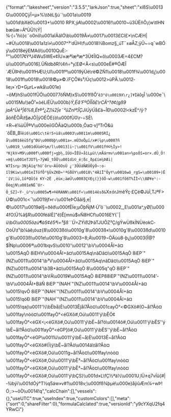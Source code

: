 {"format":"lakesheet","version":"3.5.5","larkJson":true,"sheet":"xíßS\u0013G\u0000ÇÿÎ=µ»%\tðêL§ú¨\u001a\u0019 \u001d\bXë0\u0013+\u0010 RPX,ýA\u0002\u0016!\u0010~ü3ÙËñÔ¡{w\tlHNbæûæ÷Á°ÙÛ½Ý|¾·{÷¹ñò}c¨o0nô\u001aîÄãIÓ\b\u0019Ã»\u0017\u0013£CI£×\nCÆH| ~#Ù\u0018\u001a1zï»\u0007^³'dÜH\f\u0018½Bomz§_úT¯±øÅZ;ÿÛ~÷q¯wBÓý\u0018éÿEMAô\\\u0010QuÈ:­²\"\u0017¢ÝªJ4Wu5WE«¢ÍU±æªîæªæ*3Ü¢ÎlQ×ô\u0003Æ=4£CM?ùì\u000f\u0016].ÛÑdbðR½¢ñ÷°y¦EØ<Ã<s\u000eË#®ÓÆÎ´ÆÜIÞê\u001fHÆU;Uî\u001fº\u0019ÿÙè\rë©ZÑ1\u0018\u001f¾\u001d¿\u0018\u001f\u0018\u0018©µ»©.ïFÇÔ¥s³/Ùç\u0012>ùPÂ.\u0012­lie¡»´rD+GµrL+wkå\u001e}¬õM}hS\u001fÛÔ\u00077õÑM}xS\u001fßÔ'`ê3°ô\u0019X\r¿]¥ÏÀÒg`Î \u000e¯\u0015Mu!)øÕ¹×òéLíËÜ\u000b}_Ý,Ëå'FºÖÎÎå£\rCÃ^?ð¢(gß9jaÁ^Üé²|6%ß,Ët®²¿Z]¼2|e¨²ûZnlª¦ÎÇJiÚýÜ_å£ä~ÎÐ\u0002l<kzË^/ÿ·?åöñÊÕÅ\t§øJÕ|ÿOÉÕE{ò\u000fÙ0\r-÷SÈ\\±R~ë¼ùÛÎ®V\u000eíìGÕÃàQ\u000b¸Õa¤·v]²TrÖ&ü´ôËB_Bï`êi6\u001c\të!5÷ùâ\u0003\u0011m\u0005RÍ¿å\u0016èü5fg^Øó\u000bþ\u001a«.mÙ3oÕµï/x#(¾p\u0007ñ\u0019_\u001dÚùë©¼m/l\u0013]ï~­¦\u001fV\u001f®©½Îy>!³KjkV»M9\u000f\u000fj»gþ½,îÚó»ÎÊÚ»åìLµü\\mÃármv\u001an¤½psÓî=or×.dÛ¸Ö!»m§\u001eTJOT¾~7ÿWÙ_tÖÔ\u001dì©_é¦ßc¸ðp£ím¼ÞÆi| W7Ísrµ·3NjÁïq²hU¨öru~ÁÛõOsÚ ¿'3ÛÜáÑÆÚÖÿÓ~:o­îl9Kiw\u001eÌTöfÔ³§ÜxZKÐ»¹ªGßÚY\u0018\"4ÄîÏ^ÖyY\u0016wô_rgS=\u00109+)Ë¨íV¦ìü,îûªQÙ[é KY~2Ë ,ëùx;äøÜ\u0003Ç©Eç(}}ôÖ-w\u001fõ6T%ÎÌ<\\8Ø¥e¹:­ÖèqjN\u001eNÉ¯Ur­Ö_SZ]~Ý·_ù³s\u0005w¶¤®êRANN\u001f«\u0014êsð&`X±órJmêÝç·£Çé©JùÌ,TJªF>Ú©\u001c<¯\u0019jf»r÷\u001eÞÖåãi§¸e|©\u0017\u0019øî§=ðêð\u000fËÍe;µÖþÑjM·Ú¹õ¨\u0002_,E\u001a^,yØ[\u0004fO¦Ü%â§R\u000féäIÈ]\"ê)Ê[mnù$vÑ8HCf\u0016EY{¯|ü\b*G\u0005õzú¶àS¢ê5ªì=³§ß¨´Ü=ZÝíß2*ÞãTJUÕZ²Ç/gÝwÙßkÏNÙëokC­OòÙ\t¹\b¼áê¡óuz{8\u0003ßò\u0010g'8\u0003ß«\u0010g'8\u0003ßd\u0010g'8\u0003ß\u001e\u0010g'8\u0003=8;Á\u0019¬ÒÄùù8-þ¿\u0003(Î@?$ÎNp\u0006ª\u001bqvS\u0010'\u0012'­\bV\u0004ÅI+â¤\u0015AqÒ 8iEHV\u0004ÅI+â¤\u0015Aq\nâDâ¤\u0015AqÒ 8iEP´\"(NZ\u0011\u0014'­\b³V\u0004ÅI+â¤\u0015Aq\nâDâ¤\u0015AqÒ 8iEP´\"(NZ\u0011\u0014'­\b3B+â¤\u0015AqÒ 8\u0005q\"qÒ 8iEP´\"(NZ\u0011\u0014'­\bVÄ\u0019¥\u0015AqÒ 8iEP88iEP´\"(NZ\u0011\u0014'­\bV\u0004ÅI+BâÑ 8iEP´\"(NAH´\"(NZ\u0011\u0014'­\bV\u0004ÅI+â¤\u0015!qvÓ 8iEP´\"(NAH´\"(NZ\u0011\u0014'­\bV\u0004ÅI+â¤\u0015!qöÐ 8iEP´\"(NAH´\"(NZ\u0011\u0014'­\bV\u0004ÅI+â¤\u0015!qaj\u0011'½\bËbå)È\u0013ÊjåI7Âò¤\u001cayÒ°<©GXô#(O~åI?Âò¤\u001fay\nòò¤\u001fayÒ°<éGXô#,Oú\u0011'ý\bÊÓ¢\u001fayÒ°<éGX<¡<éGXô#,Oú\u0011'ý\bË~åI?ò\u0014ô#,Oú\u0011'ý\bËS''ý\bË~åI?Âò¤\u001fayÒ°<éGP]ô#,Oú\u0011'ý\bËS''ý\bË~åI?Âò¤\u001fayÒ°<éGP\u0011ú\u0011'ý\bË~å)È\u0013Ê~åI?Âò¤\u001fayÒ°<éGXô#(Ï(ý\bË~åI?Âò\u0014ä\tåI?Âò¤\u001fayÒ°<éGXô#,Oú\u0011g~åI?Âò¤\u001fay\nòò¤\u001fayÒ°<éGXô#,Oú\u0011'ý\bÊ³~åI?Âò¤\u001fay\nòò¤\u001fayÒ°<éGXô#,Oú\u0011'ý\bÊ³~åI?Âò¤\u001fay\nòò¤\u001fayÒ°<éGXô#,Oú\u0011'ý\bÇS}\u001d»L\fÇ½ªä½\u0001U¸lÜ±q7vÍû{#|-!übýï\u001dÓý°T½q5äw»v#1\u0018v;\u000fß¾þµè\u000e}åÿûÆm¼÷wÞ!Ó¸:>~õÒ\u0014!q","calcChain":[],"vessels":{},"useUTC":true,"useIndex":true,"customColors":[],"meta":{"sort":0,"shareFilter":0},"formulaCalclated":true,"versionId":"y9cYXqU2fq4YRwCi"}